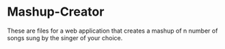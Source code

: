 # Mashup-Creator
These are files for a web application that creates a mashup of n number of songs sung by the singer of your choice.
